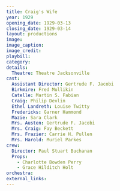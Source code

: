 ```yaml
---
title: Craig's Wife
year: 1929
opening_date: 1929-03-13
closing_date: 1929-03-14
layout: productions
image:
image_caption:
image_credit:
playbill: 
category: 
details:
  Theatre: Theatre Jacksonville
cast:
  Assistant Director: Gertrude F. Jacobi
  Birkmire: Fred Mullikin
  Catelle: Martin S. Fabian
  Craig: Philip Devlin
  Ethel Landreth: Louise Twitty
  Fredericks: Garner Hammond
  Mazie: Sara Clark
  Mrs. Austen: Gertrude F. Jacobi
  Mrs. Craig: Fay Beckett
  Mrs. Frazier: Carrie H. Pullen
  Mrs. Harold: Muriel Parkes
crew:
  Director: Paul Stuart Buchanan
  Props:
    - Charlotte Bowden Perry
    - Grace Hilditch Holt
orchestra:
external_links:
---
```


